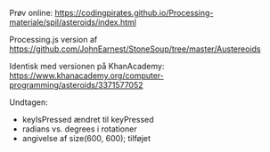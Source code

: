 Prøv online: 
 <https://codingpirates.github.io/Processing-materiale/spil/asteroids/index.html>

Processing.js version af
 <https://github.com/JohnEarnest/StoneSoup/tree/master/Austereoids>

Identisk med versionen på KhanAcademy: 
  https://www.khanacademy.org/computer-programming/asteroids/3371577052

Undtagen: 
  - keyIsPressed ændret til keyPressed
  - radians vs. degrees i rotationer
  - angivelse af size(600, 600); tilføjet

